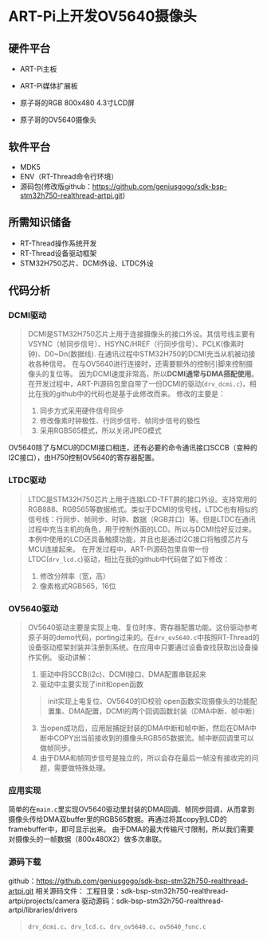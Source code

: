# ART-Pi上开发OV5640摄像头

## 硬件平台

- ART-Pi主板

- ART-Pi媒体扩展板

- 原子哥的RGB 800x480 4.3寸LCD屏

- 原子哥的OV5640摄像头

## 软件平台

- MDK5
- ENV（RT-Thread命令行环境）
- 源码包(修改版github：https://github.com/geniusgogo/sdk-bsp-stm32h750-realthread-artpi.git)

## 所需知识储备

- RT-Thread操作系统开发
- RT-Thread设备驱动框架
- STM32H750芯片、DCMI外设、LTDC外设

## 代码分析

### DCMI驱动

> DCMI是STM32H750芯片上用于连接摄像头的接口外设。其信号线主要有VSYNC（帧同步信号）、HSYNC/HREF（行同步信号）、PCLK(像素时钟)、D0~Dn(数据线).
在通讯过程中STM32H750的DCMI充当从机被动接收各种信号。
在与OV5640进行连接时，还需要额外的控制引脚来控制摄像头的复位等。
因为DCMI速度非常高，所以**DCMI通常与DMA搭配使用**。
在开发过程中，ART-Pi源码包里自带了一份DCMI的驱动(`drv_dcmi.c`)，相比在我的github中的代码也是基于此修改而来。
修改的主要是：
> 1. 同步方式采用硬件信号同步
> 2. 修改像素时钟极性、行同步信号、帧同步信号的极性
> 3. 采用RGB565模式，所以关闭JPEG模式
> 
OV5640除了与MCU的DCMI接口相连，还有必要的命令通讯接口SCCB（变种的I2C接口），由H750控制OV5640的寄存器配置。

### LTDC驱动

> LTDC是STM32H750芯片上用于连接LCD-TFT屏的接口外设。支持常用的RGB888、RGB565等数据格式。类似于DCMI的信号线，LTDC也有相似的信号线：行同步、帧同步、时钟、数据（RGB并口）等。但是LTDC在通讯过程中充当主机的角色，用于控制外面的LCD。所以与DCMI恰好反过来。
> 本例中使用的LCD还具备触摸功能，并且也是通过I2C接口将触摸芯片与MCU连接起来。
> 在开发过程中，ART-Pi源码包里自带一份LTDC(`drv_lcd.c`)驱动，相比在我的github中代码做了如下修改：
>
> 1. 修改分辨率（宽，高）
> 2. 像素格式RGB565，16位
> 

### OV5640驱动

> OV5640驱动主要是实现上电、复位时序，寄存器配置功能。这份驱动参考原子哥的demo代码，porting过来的。在`drv_ov5640.c`中按照RT-Thread的设备驱动框架封装并注册到系统。在应用中只要通过设备查找获取出设备操作实例。
驱动讲解：
> 1. 驱动中将SCCB(i2c)、DCMI接口、DMA配置串联起来
> 2. 驱动中主要实现了init和open函数
> > init实现上电复位、OV5640的ID校验
> > open函数实现摄像头的功能配置集、DMA配置，DCMI的两个回调函数封装（DMA中断、帧中断）
> 3. 当open成功后，应用层捕捉封装的DMA中断和帧中断，然后在DMA中断中COPY出当前接收到的摄像头RGB565数据流。帧中断回调里可以做帧同步。
> 4. 由于DMA和帧同步信号是独立的，所以会存在最后一帧没有接收完的问题，需要做特殊处理。

### 应用实现

简单的在`main.c`里实现OV5640驱动里封装的DMA回调、帧同步回调，从而拿到摄像头传给DMA双buffer里的RGB565数据。再通过将其copy到LCD的framebuffer中，即可显示出来。
由于DMA的最大传输尺寸限制，所以我们需要对摄像头的一帧数据（800x480X2）做多次串联。

### 源码下载

github：https://github.com/geniusgogo/sdk-bsp-stm32h750-realthread-artpi.git
相关源码文件：
工程目录：sdk-bsp-stm32h750-realthread-artpi/projects/camera
驱动源码：sdk-bsp-stm32h750-realthread-artpi/libraries/drivers

> `drv_dcmi.c`、`drv_lcd.c`、`drv_ov5640.c`、`ov5640_func.c`
